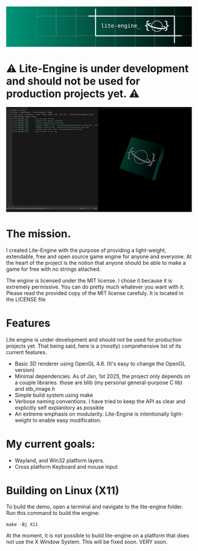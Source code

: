 ![banner](./doc/img/lite-engine-banner.png)

# ⚠️ Lite-Engine is under development and should not be used for production projects yet. ⚠️

![cube_preview](./doc/img/cube_preview.png)

# The mission.
I created Lite-Engine with the purpose of providing a light-weight, extendable,
free and open source game engine for anyone and everyone. At the heart of the project
is the notion that anyone should be able to make a game for free with no strings
attached.

The engine is licensed under the MIT license. I chose it because it is extremely
permissive. You can do pretty much whatever you want with it. Please read the
provided copy of the MIT license carefuly. It is located in the LICENSE file

# Features
Lite engine is under development and should not be used for production projects yet.
That being said, here is a (mostly) comprehensive list of its current features.

- Basic 3D renderer using OpenGL 4.6. (It's easy to change the OpenGL version)
- Minimal dependencies. As of Jan, 1st 2025, the project only depends on a couple libraries.
  those are blib (my personal general-purpose C lib) and stb_image.h
- Simple build system using make
- Verbose naming conventions. I have tried to keep the API as clear and explicitly self explanitory
  as possible
- An extreme emphasis on modularity. Lite-Engine is intentionally light-weight to 
    enable easy modification.

# My current goals:
- Wayland, and Win32 platform layers.
- Cross platform Keyboard and mouse input

# Building on Linux (X11)
To build the demo, open a terminal and navigate to the lite-engine folder.
Run this command to build the engine:
```
make -Bj X11
```
At the moment, it is not possible to build lite-engine on a platform that does not use
the X Window System. This will be fixed soon. VERY soon.
